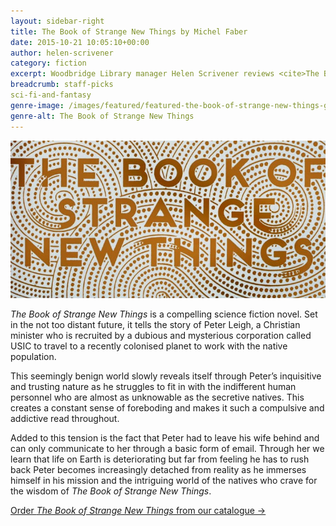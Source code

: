 ```yaml
---
layout: sidebar-right
title: The Book of Strange New Things by Michel Faber
date: 2015-10-21 10:05:10+00:00
author: helen-scrivener
category: fiction
excerpt: Woodbridge Library manager Helen Scrivener reviews <cite>The Book of Strange New Things</cite>, a futuristic sci-fi novel.
breadcrumb: staff-picks
sci-fi-and-fantasy
genre-image: /images/featured/featured-the-book-of-strange-new-things-genre.jpg
genre-alt: The Book of Strange New Things
---
```

![The book of strange new things by Michel Faber](/images/featured/featured-the-book-of-strange-new-things.jpg)

<cite>The Book of Strange New Things</cite> is a compelling science fiction novel. Set in the not too distant future, it tells the story of Peter Leigh, a Christian minister who is recruited by a dubious and mysterious corporation called USIC to travel to a recently colonised planet to work with the native population.

This seemingly benign world slowly reveals itself through Peter’s inquisitive and trusting nature as he struggles to fit in with the indifferent human personnel who are almost as unknowable as the secretive natives. This creates a constant sense of foreboding and makes it such a compulsive and addictive read throughout.

Added to this tension is the fact that Peter had to leave his wife behind and can only communicate to her through a basic form of email. Through her we learn that life on Earth is deteriorating but far from feeling he has to rush back Peter becomes increasingly detached from reality as he immerses himself in his mission and the intriguing world of the natives who crave for the wisdom of <cite>The Book of Strange New Things</cite>.

[Order <cite>The Book of Strange New Things</cite> from our catalogue →](https://suffolk.spydus.co.uk/cgi-bin/spydus.exe/ENQ/OPAC/BIBENQ/29983033?QRY=CTIBIB%3C%20IRN(41823490)&QRYTEXT=The%20book%20of%20strange%20new%20things)
